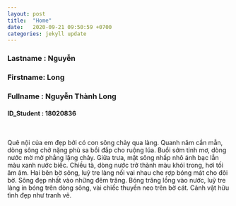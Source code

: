 ```yaml
---
layout: post
title:  "Home"
date:   2020-09-21 09:50:59 +0700
categories: jekyll update
---
```

<html>
    <head>
        <title>Home</title>
    </head>
    <body>
        <h3>Lastname : Nguyễn</h3>
        <h3>Firstname: Long </h3>
        <h3>Fullname : Nguyễn Thành Long</h3>
        <h4>ID_Student : 18020836</h4>
        <br>
        <p>Quê nội của em đẹp bởi có con sông chảy qua làng. Quanh năm cần mẫn, dòng sông chở nặng phù sa bồi đắp cho ruộng lúa. Buổi sớm tinh mơ, dòng nước mờ mờ phẳng lặng chảy. Giữa trưa, mặt sông nhấp nhô ánh bạc lẫn màu xanh nước biếc. Chiều tà, dòng nước trở thành màu khói trong, hơi tối âm âm. Hai bên bờ sông, luỹ tre làng nối vai nhau che rợp bóng mát cho đôi bờ. Sông đẹp nhất vào những đêm trăng. Bóng trăng lồng vào nước, luỹ tre làng in bóng trên dòng sông, vài chiếc thuyền neo trên bờ cát. Cảnh vật hữu tình đẹp như tranh vẽ.</p>
    </body>
</html>

